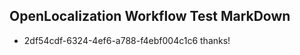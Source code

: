## OpenLocalization Workflow Test MarkDown
* 2df54cdf-6324-4ef6-a788-f4ebf004c1c6 
thanks!<!--HONumber=Mar16_HO4-->
